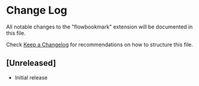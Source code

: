 # Change Log

All notable changes to the "flowbookmark" extension will be documented in this file.

Check [Keep a Changelog](http://keepachangelog.com/) for recommendations on how to structure this file.

## [Unreleased]

- Initial release
